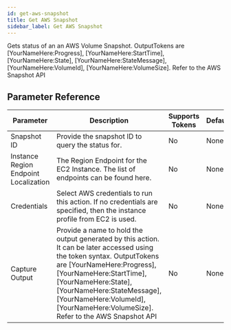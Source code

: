 ```yaml
---
id: get-aws-snapshot
title: Get AWS Snapshot
sidebar_label: Get AWS Snapshot
---
```



Gets status of an an AWS Volume Snapshot. OutputTokens are [YourNameHere:Progress], [YourNameHere:StartTime], [YourNameHere:State], [YourNameHere:StateMessage], [YourNameHere:VolumeId], [YourNameHere:VolumeSize]. Refer to the AWS Snapshot API

## Parameter Reference
| Parameter | Description | Supports Tokens | Default |
| -- | -- | -- | -- |
| Snapshot ID | Provide the snapshot ID to query the status for. | No | None |
| Instance Region Endpoint Localization | The Region Endpoint for the EC2 Instance. The list of endpoints can be found here. | No | None |
| Credentials | Select AWS credentials to run this action. If no credentials are specified, then the instance profile from EC2 is used. | No | None |
| Capture Output | Provide a name to hold the output generated by this action. It can be later accessed using the token syntax. OutputTokens are [YourNameHere:Progress], [YourNameHere:StartTime], [YourNameHere:State], [YourNameHere:StateMessage], [YourNameHere:VolumeId], [YourNameHere:VolumeSize]. Refer to the AWS Snapshot API | No | None |
